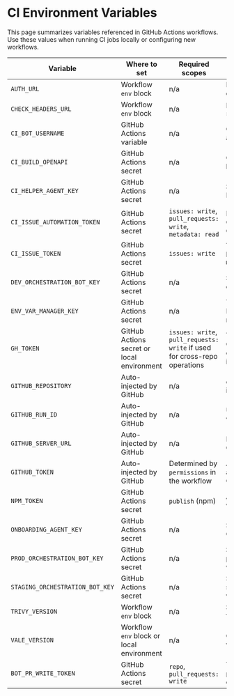 # CI Environment Variables

This page summarizes variables referenced in GitHub Actions workflows. Use these
values when running CI jobs locally or configuring new workflows.

| Variable                        | Where to set                               | Required scopes                                                           | Purpose                                                              | Notes                                                            |
| ------------------------------- | ------------------------------------------ | ------------------------------------------------------------------------- | -------------------------------------------------------------------- | ---------------------------------------------------------------- |
| `AUTH_URL`                      | Workflow `env` block                       | n/a                                                                       | Base URL for auth service during E2E tests                           | Set to `http://localhost:8002` in CI                             |
| `CHECK_HEADERS_URL`             | Workflow `env` block                       | n/a                                                                       | Endpoint checked by `scripts/check_headers.py`                       | Defaults to the auth user endpoint                               |
| `CI_BOT_USERNAME`               | GitHub Actions variable                    | n/a                                                                       | GitHub username used to assign CI failure issues                     |                                                                  |
| `CI_BUILD_OPENAPI`              | GitHub Actions secret                      | n/a                                                                       | OpenAI service account key used in CI                                | Use instead of `OPENAI_API_KEY` whenever present                 |
| `CI_HELPER_AGENT_KEY`           | GitHub Actions secret                      | n/a                                                                       | Secret token for the CI Helper Agent                                 | Used by `review-known-errors.yml`                                |
| `CI_ISSUE_AUTOMATION_TOKEN`     | GitHub Actions secret                      | `issues: write`, `pull_requests: write`, `metadata: read`                | Fine-grained token for GitHub CLI automation in CI workflows         | Primary token for issue/PR operations; falls back to CI_BOT_TOKEN|
| `CI_ISSUE_TOKEN`                | GitHub Actions secret                      | `issues: write`                                                           | Token used to open rate-limit issues in `ci-monitor.yml`             | Optional; falls back to `GITHUB_TOKEN` when unset                |
| `DEV_ORCHESTRATION_BOT_KEY`     | GitHub Actions secret                      | n/a                                                                       | Secret token for the dev orchestrator workflow                       | Passed as `ORCHESTRATION_KEY`                                    |
| `ENV_VAR_MANAGER_KEY`           | GitHub Actions secret                      | n/a                                                                       | Token for the EnvVar Manager to open misalignment issues             | Used by `secrets-alignment.yml`                                  |
| `GH_TOKEN`                      | GitHub Actions secret or local environment | `issues: write`, `pull_requests: write` if used for cross-repo operations | Token consumed by the GitHub CLI to comment on PRs and manage issues | Primary hierarchy: CI_ISSUE_AUTOMATION_TOKEN → CI_BOT_TOKEN → GITHUB_TOKEN |
| `GITHUB_REPOSITORY`             | Auto-injected by GitHub                    | n/a                                                                       | `owner/repo` string identifying the project                          | Used by `post_coverage_comment.py`                               |
| `GITHUB_RUN_ID`                 | Auto-injected by GitHub                    | n/a                                                                       | Unique ID for the workflow run                                       | Used when generating coverage links                              |
| `GITHUB_SERVER_URL`             | Auto-injected by GitHub                    | n/a                                                                       | Hostname for the current GitHub instance                             | Used by `post_coverage_comment.py`                               |
| `GITHUB_TOKEN`                  | Auto-injected by GitHub                    | Determined by `permissions` in the workflow                               | Authenticate API requests and push commits during CI                 | Provided automatically; expires after each job                   |
| `NPM_TOKEN`                     | GitHub Actions secret                      | `publish` (npm)                                                           | Authenticate `npm publish` when releasing packages                   | Not currently used but reserved for future publishing steps      |
| `ONBOARDING_AGENT_KEY`          | GitHub Actions secret                      | n/a                                                                       | Secret token for the Onboarding Agent                                | Used by the onboarding-agent workflow                            |
| `PROD_ORCHESTRATION_BOT_KEY`    | GitHub Actions secret                      | n/a                                                                       | Secret token for the production orchestrator workflow                | Passed as `ORCHESTRATION_KEY`                                    |
| `STAGING_ORCHESTRATION_BOT_KEY` | GitHub Actions secret                      | n/a                                                                       | Secret token for the staging orchestrator workflow                   | Passed as `ORCHESTRATION_KEY`                                    |
| `TRIVY_VERSION`                 | Workflow `env` block                       | n/a                                                                       | Selects the Trivy version for container scanning                     | Defaults to `0.47.0`                                             |
| `VALE_VERSION`                  | Workflow `env` block or local environment  | n/a                                                                       | Choose the Vale linter version for docs checks                       | Defaults to `3.12.0`                                             |
| `BOT_PR_WRITE_TOKEN`            | GitHub Actions secret                      | `repo`, `pull_requests: write`                                            | Token used by `validate-permissions.yml` to comment on PRs           | Optional; falls back to `${{ secrets.GITHUB_TOKEN }}` when unset |
